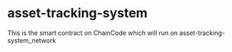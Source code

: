 # asset-tracking-system
This is the smart contract on ChainCode which will run on asset-tracking-system_network
